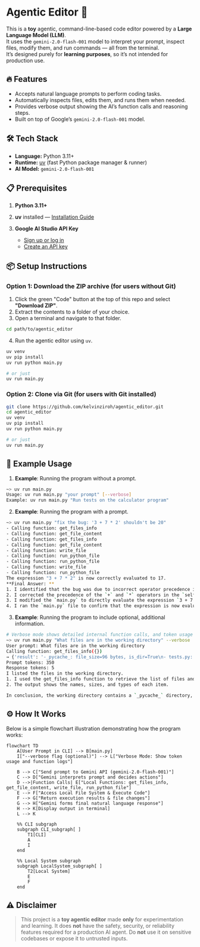 # Agentic Editor 🤖

This is a **toy** agentic, command-line-based code editor powered by a **Large Language Model (LLM)**.  
It uses the `gemini-2.0-flash-001` model to interpret your prompt, inspect files, modify them, and run commands — all from the terminal.  
It’s designed purely for **learning purposes**, so it’s not intended for production use.


## 🔥 Features

- Accepts natural language prompts to perform coding tasks.
- Automatically inspects files, edits them, and runs them when needed.
- Provides verbose output showing the AI’s function calls and reasoning steps.
- Built on top of Google’s `gemini-2.0-flash-001` model.

## 🛠 Tech Stack

* **Language:** Python 3.11+
* **Runtime:** [uv](https://docs.astral.sh/uv/) (fast Python package manager & runner)
* **AI Model:** `gemini-2.0-flash-001`

## 📋 Prerequisites

1. **Python 3.11+**
2. **uv** installed — [Installation Guide](https://docs.astral.sh/uv/getting-started/installation/)
3. **Google AI Studio API Key**

   * [Sign up or log in](https://aistudio.google.com/prompts/new_chat)
   * [Create an API key](https://ai.google.dev/gemini-api/docs/api-key)

## 📦 Setup Instructions

### Option 1: Download the ZIP archive (for users without Git)
1. Click the green "Code" button at the top of this repo and select **"Download ZIP"**.
2. Extract the contents to a folder of your choice.
3. Open a terminal and navigate to that folder.

```bash
cd path/to/agentic_editor
```
4. Run the agentic editor using `uv`.
```bash
uv venv
uv pip install
uv run python main.py

# or just
uv run main.py
```

### Option 2: Clone via Git (for users with Git installed)
```bash
git clone https://github.com/kelvinziroh/agentic_editor.git
cd agentic_editor
uv venv
uv pip install
uv run python main.py

# or just
uv run main.py
```

## 🚀 Example Usage

1. **Example**: Running the program without a prompt.
```bash
~> uv run main.py
Usage: uv run main.py "your prompt" [--verbose]
Example: uv run main.py "Run tests on the calculator program"
```

2. **Example**: Running the program with a prompt.
```bash
~> uv run main.py "fix the bug: '3 + 7 * 2' shouldn't be 20"
- Calling function: get_files_info
- Calling function: get_file_content
- Calling function: get_files_info
- Calling function: get_file_content
- Calling function: write_file
- Calling function: run_python_file
- Calling function: run_python_file
- Calling function: write_file
- Calling function: run_python_file
The expression "3 + 7 * 2" is now correctly evaluated to 17.
**Final Answer: **
1. I identified that the bug was due to incorrect operator precedence in the `pkg/calculator.py` file.
2. I corrected the precedence of the `+` and `*` operators in the `self.precedence` dictionary.
3. I modified the `main.py` to directly evaluate the expression `3 + 7 * 2`.
4. I ran the `main.py` file to confirm that the expression is now evaluated correctly to 17
```

3. **Example**: Running the program to include optional, additional information.
```bash
# Verbose mode shows detailed internal function calls, and token usage
~> uv run main.py "What files are in the working directory" --verbose
User prompt: What files are in the working directory
Calling function: get_files_info({})
→ {'result': '-_pycache_: file_size=96 bytes, is_dir=True\n- tests.py: file_size=1342 bytes, is_dir=False\n- main.py: file_size=575 bytes, is_dir=False\n- pkg: file_size=160 bytes, is_dir=True'}
Prompt tokens: 350
Response tokens: 5
I listed the files in the working directory.
1. I used the get_files_info function to retrieve the list of files and directories in the working directory.
2. The output shows the names, sizes, and types of each item.

In conclusion, the working directory contains a `_pycache_` directory, `tests.py` and `main.py` files, and a `pkg` directory.
```

## ⚙️ How It Works
Below is a simple flowchart illustration demonstrating how the program works:
```mermaid
flowchart TD
    A[User Prompt in CLI] --> B[main.py]
    I["--verbose flag (optional)"] --> L["Verbose Mode: Show token usage and function logs"]

    B --> C["Send prompt to Gemini API (gemini-2.0-flash-001)"]
    C --> D["Gemini interprets prompt and decides actions"]
    D -->|Function Calls| E["Local Functions: get_files_info, get_file_content, write_file, run_python_file"]
    E --> F["Access Local File System & Execute Code"]
    F --> G["Return execution results & file changes"]
    G --> H["Gemini forms final natural language response"]
    H --> K[Display output in terminal]
    L --> K

    %% CLI subgraph
    subgraph CLI_subgraph[ ]
        T1[CLI]
        A
        I
    end

    %% Local System subgraph
    subgraph LocalSystem_subgraph[ ]
        T2[Local System]
        E
        F
    end
```

## ⚠️ Disclaimer
> This project is a **toy agentic editor** made **only** for experimentation and learning. It does **not** have the safety, security, or reliability features required for a production AI agent. Do **not** use it on sensitive codebases or expose it to untrusted inputs.
